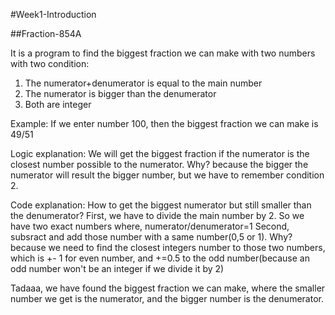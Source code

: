 #Week1-Introduction

##Fraction-854A

It is a program to find the biggest fraction we can make with two numbers with two condition:
  1. The numerator+denumerator is equal to the main number
  2. The numerator is bigger than the denumerator
  3. Both are integer
 
Example:
If we enter number 100, then the biggest fraction we can make is 49/51
 
Logic explanation:
We will get the biggest fraction if the numerator is the closest number possible to the numerator.
Why? because the bigger the numerator will result the bigger number, but we have to remember condition 2.

Code explanation:
How to get the biggest numerator but still smaller than the denumerator?
First, we have to divide the main number by 2. So we have two exact numbers where, numerator/denumerator=1
Second, subsract and add those number with a same number(0,5 or 1).
  Why? because we need to find the closest integers number to those two numbers, which is +- 1 for even number,
  and +=0.5 to the odd number(because an odd number won't be an integer if we divide it by 2)

Tadaaa, we have found the biggest fraction we can make, where the smaller number we get is the numerator,
and the bigger number is the denumerator.
